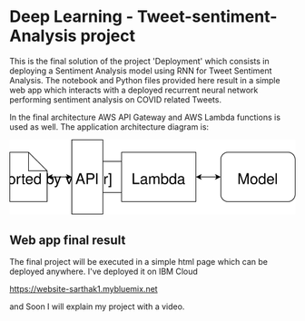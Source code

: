 # Deep Learning  - Tweet-sentiment-Analysis project


This is the final solution of the project 'Deployment' which consists in deploying a Sentiment Analysis model using RNN for Tweet Sentiment Analysis. The notebook and Python files provided here result in a simple web app which interacts with a deployed recurrent neural network performing sentiment analysis on COVID related Tweets.

In the final architecture AWS API Gateway and AWS Lambda functions is used as well. The application architecture diagram is:

![Web app Diagram](./Web&#32;App&#32;Diagram.svg) 



## Web app final result

The final project will be executed in a simple html page which can be deployed anywhere. 
I've deployed it on IBM Cloud

https://website-sarthak1.mybluemix.net

and Soon I will explain my project with a video.

